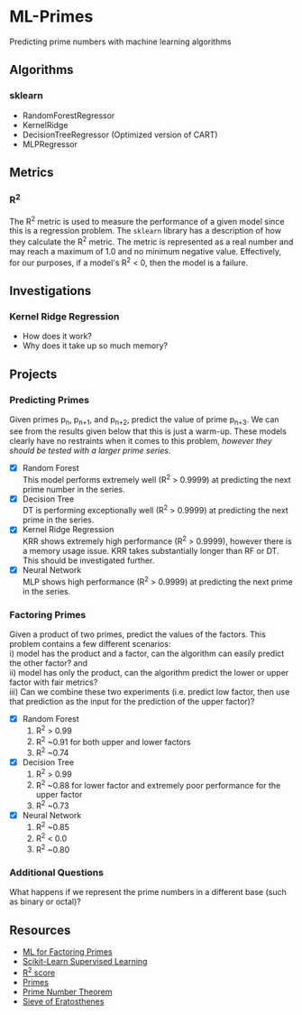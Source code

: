 # ML-Primes
Predicting prime numbers with machine learning algorithms

## Algorithms
### sklearn
 - RandomForestRegressor
 - KernelRidge
 - DecisionTreeRegressor (Optimized version of CART)  
 - MLPRegressor
 
## Metrics
### R<sup>2</sup>  
The R<sup>2</sup> metric is used to measure the performance of a given model since this is a regression problem. The `sklearn` library has a description of how they calculate the R<sup>2</sup> metric. The metric is represented as a real number and may reach a maximum of 1.0 and no minimum negative value. Effectively, for our purposes, if a model's R<sup>2</sup> < 0, then the model is a failure.
 
## Investigations
### Kernel Ridge Regression
 - How does it work?
 - Why does it take up so much memory?

## Projects
### Predicting Primes
Given primes p<sub>n</sub>, p<sub>n+1</sub>, and p<sub>n+2</sub>, predict the value of prime p<sub>n+3</sub>. We can see from the results given below that this is just a warm-up. These models clearly have no restraints when it comes to this problem, *however they should be tested with a larger prime series*.
 - [x] Random Forest   
     This model performs extremely well (R<sup>2</sup> > 0.9999) at predicting the next prime number in the series.
 - [x] Decision Tree  
     DT is performing exceptionally well (R<sup>2</sup> > 0.9999) at predicting the next prime in the series.
 - [x] Kernel Ridge Regression  
     KRR shows extremely high performance (R<sup>2</sup> > 0.9999), however there is a memory usage issue. KRR takes substantially longer than RF or DT. This should be investigated further.  
 - [x] Neural Network   
     MLP shows high performance (R<sup>2</sup> > 0.9999) at predicting the next prime in the series.

### Factoring Primes
Given a product of two primes, predict the values of the factors.  This problem contains a few different scenarios:   
i) model has the product and a factor, can the algorithm can easily predict the other factor? and   
ii) model has only the product, can the algorithm predict the lower or upper factor with fair metrics?   
iii) Can we combine these two experiments (i.e. predict low factor, then use that prediction as the input for the prediction of the upper factor)?
 - [x] Random Forest  
   1) R<sup>2</sup> > 0.99  
   2) R<sup>2</sup> ~0.91 for both upper and lower factors
   3) R<sup>2</sup> ~0.74      
 - [x] Decision Tree  
   1) R<sup>2</sup> > 0.99  
   2) R<sup>2</sup> ~0.88 for lower factor and extremely poor performance for the upper factor
   3) R<sup>2</sup> ~0.73
 - [x] Neural Network  
   1) R<sup>2</sup> ~0.85
   2) R<sup>2</sup> < 0.0
   3) R<sup>2</sup> ~0.80
   
   
### Additional Questions
What happens if we represent the prime numbers in a different base (such as binary or octal)?  

## Resources
 - [ML for Factoring Primes](https://www.datasciencecentral.com/profiles/blogs/factoring-massive-numbers-a-new-machine-learning-approach)
 - [Scikit-Learn Supervised Learning](https://scikit-learn.org/stable/supervised_learning.html#supervised-learning)
 - [R<sup>2</sup> score](https://scikit-learn.org/stable/modules/model_evaluation.html#r2-score)
 - [Primes](https://en.wikipedia.org/wiki/Prime_number)
 - [Prime Number Theorem](https://en.wikipedia.org/wiki/Prime_number_theorem)
 - [Sieve of Eratosthenes](https://en.wikipedia.org/wiki/Sieve_of_Eratosthenes)
